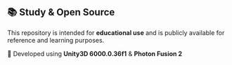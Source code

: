 ## 📚 Study & Open Source

This repository is intended for **educational use** and is publicly available for reference and learning purposes.

🧩 Developed using **Unity3D 6000.0.36f1** & **Photon Fusion 2**
